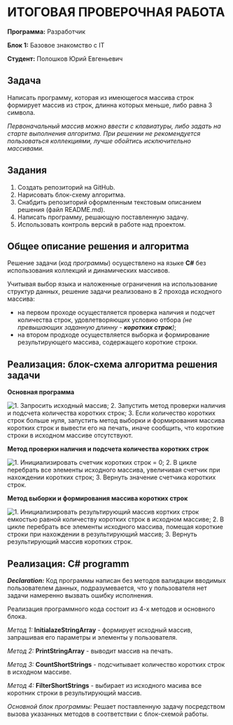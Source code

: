# ИТОГОВАЯ ПРОВЕРОЧНАЯ РАБОТА

**Программа:** Разработчик

**Блок 1:** Базовое знакомство с IT

**Студент:** Полошков Юрий Евгеньевич

## Задача

Написать программу, которая из имеющегося массива строк формирует массив из строк, длинна которых меньше, либо равна 3 символа.

*Первоначальный массив можно ввести с клавиатуры, либо задать на старте выполнения алгоритма. 
При решении не рекомендуется пользоваться коллекциями, лучше обойтись исключительно массивами.*

## Задания

1. Создать репозиторий на GitHub.
2. Нарисовать блок-схему алгоритма.
3. Снабдить репозиторий оформленным текстовым описанием решения (файл README.md).
4. Написать программу, решающую поставленную задачу.
5. Использовать контроль версий в работе над проектом.

## Общее описание решения и алгоритма

Решение задачи (*код программы*) осуществлено на языке **C#** без использования коллекций и динамических массивов.

Учитывая выбор языка и наложенные ограничения на использование структур данных, решение задачи реализовано в 2 прохода исходного массива:
* на первом проходе осуществляется проверка наличия и подсчет количества строк, удовлетворяющих условию отбора *(не превышающих заданную длинну - __коротких строк__)*;
* на втором продходе осуществляется выборка и формирование результирующего массива, содержащего короткие строки. 

## Реализация: блок-схема алгоритма решения задачи

**Основная  программа**

![1. Запросить исходный массив; 2. Запустить метод проверки наличия и подсчета количества коротких строк; 3. Если количество коротких строк больше нуля, запустить метод выборки и формирования массива коротких строк и вывести его на печать, иначе сообщить, что короткие строки в исходном массиве отсутствуют.]()

**Метод проверки наличия и подсчета количества коротких строк**

![1. Инициализировать счетчик коротких строк = 0; 2. В цикле перебрать все элементы исходного массива, увеличивая счетчик при нахождении коротких строк; 3. Вернуть значение счетчика коротких строк.]()

**Метод выборки и формирования массива коротких строк**

![1. Инициализировать результирующий массив кортких строк емкостью равной количеству коротких строк в исходном массиве; 2. В цикле перебрать все элементы исходного массива, помещая короткие строки при нахождении в результирующий массив; 3. Вернуть результирующий массив коротких строк.]()

## Реализация: C# programm

_**Declaration:**_ Код программы написан без методов валидации вводимых пользователем данных, подразумевается, что у пользователя нет задачи намеренно вызвать ошибку исполнения.

Реализация программного кода состоит из 4-х методов и основного блока.

*Метод 1:* **InitialazeStringArray** - формирует исходный массив, запрашивая его параметры и элементы у пользователя.

*Метод 2:* **PrintStringArray** - выводит массив на печать.

*Метод 3:* **CountShortStrings** - подсчитывает количество коротких строк в исходном массиве.

*Метод 4:* **FilterShortStrings** - выбирает из исходного масива все коротник строки в результирующий массив.

*Основной блок программы:* Решает поставленную задачу посредством вызова указанных методов в соответствии с блок-схемой работы.
